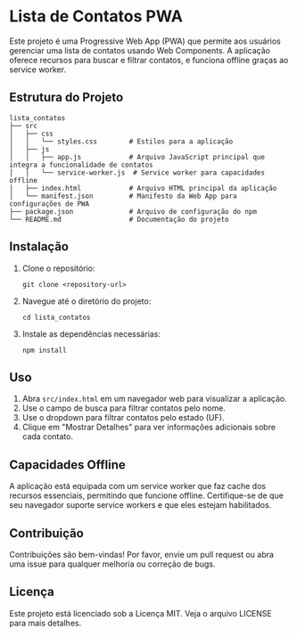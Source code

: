 # Lista de Contatos PWA

Este projeto é uma Progressive Web App (PWA) que permite aos usuários gerenciar uma lista de contatos usando Web Components. A aplicação oferece recursos para buscar e filtrar contatos, e funciona offline graças ao service worker.

## Estrutura do Projeto

```
lista_contatos
├── src
│   ├── css
│   │   └── styles.css        # Estilos para a aplicação
│   ├── js
│   │   ├── app.js            # Arquivo JavaScript principal que integra a funcionalidade de contatos
│   │   └── service-worker.js  # Service worker para capacidades offline
│   ├── index.html            # Arquivo HTML principal da aplicação
│   └── manifest.json         # Manifesto da Web App para configurações de PWA
├── package.json              # Arquivo de configuração do npm
└── README.md                 # Documentação do projeto
```

## Instalação

1. Clone o repositório:
   ```
   git clone <repository-url>
   ```

2. Navegue até o diretório do projeto:
   ```
   cd lista_contatos
   ```

3. Instale as dependências necessárias:
   ```
   npm install
   ```

## Uso

1. Abra `src/index.html` em um navegador web para visualizar a aplicação.
2. Use o campo de busca para filtrar contatos pelo nome.
3. Use o dropdown para filtrar contatos pelo estado (UF).
4. Clique em "Mostrar Detalhes" para ver informações adicionais sobre cada contato.

## Capacidades Offline

A aplicação está equipada com um service worker que faz cache dos recursos essenciais, permitindo que funcione offline. Certifique-se de que seu navegador suporte service workers e que eles estejam habilitados.

## Contribuição

Contribuições são bem-vindas! Por favor, envie um pull request ou abra uma issue para qualquer melhoria ou correção de bugs.

## Licença

Este projeto está licenciado sob a Licença MIT. Veja o arquivo LICENSE para mais detalhes.